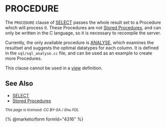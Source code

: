 # PROCEDURE

The `PROCEDURE` clause of [SELECT](select.md) passes the whole result set to a Procedure which will process it. These Procedures are not [Stored Procedures](../../../../server-usage/stored-routines/stored-procedures/), and can only be written in the C language, so it is necessary to recompile the server.

Currently, the only available procedure is [ANALYSE](../../../sql-functions/secondary-functions/information-functions/procedure-analyse.md), which examines the resultset and suggests the optimal datatypes for each column. It is defined in the `sql/sql_analyse.cc` file, and can be used as an example to create more Procedures.

This clause cannot be used in a [view](../../../../server-usage/views/) definition.

## See Also

* [SELECT](select.md)
* [Stored Procedures](../../../../server-usage/stored-routines/stored-procedures/)

<sub>_This page is licensed: CC BY-SA / Gnu FDL_</sub>

{% @marketo/form formId="4316" %}
